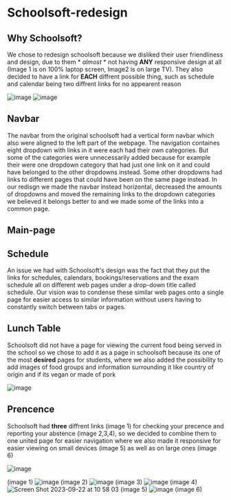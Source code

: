 # Schoolsoft-redesign


## Why Schoolsoft?
  We chose to redesign schoolsoft because we disliked their user friendliness and design, due to them * *almost* * not having **ANY** responsive design at all (Image 1 is on 100% laptop screen, Image2 is on large TV).
  They also decided to have a link for **EACH** diffrent possible thing, such as schedule and calendar being two diffrent links for no appearent reason

  ![image](https://github.com/MyNameJaeff/Schoolsoft-redesign/assets/90324303/5beed31d-c2ec-4724-ad23-3c58c17dca13)
  ![image](https://github.com/MyNameJaeff/Schoolsoft-redesign/assets/90324303/051e48c9-bf9c-472d-b6d4-cc3a23d29c4d)

## Navbar
The navbar from the original schoolsoft had a vertical form navbar which also were aligned to the left part of the webpage. The navigation containes eight dropdown with links in it were each had their own categories. But some of the categories were unnecessarily added because for example their were one dropdown category that had just one link on it and could have belonged to the other dropdowns instead. Some other dropdowns had links to different pages that could have been on the same page instead. In our redisgn we made the navbar instead horizontal, decreased the amounts of dropdowns and moved the remaining links to the dropdown categories we believed it belongs better to and we made some of the links into a common page.

## Main-page

## Schedule
  An issue we had with Schoolsoft's design was the fact that they put the links for schedules, calendars, bookings/reservations and the exam schedule all on different web pages under a drop-down title called schedule. Our vision was to condense these similar web pages onto a single page for easier access to similar information without users having to constantly switch between tabs or pages.

## Lunch Table
  Schoolsoft did not have a page for viewing the current food being served in the school so we chose to add it as a page in schoolsoft because its one of the most **desired** pages for students, where we also added the possibility to add 
  images of food groups and information surrounding it like country of origin and if its vegan or made of pork
  
  ![image](https://github.com/MyNameJaeff/Schoolsoft-redesign/assets/90324303/0850900b-495a-4753-b867-444591e2032d)

## Prencence
  Schoolsoft had **three** diffrent links (image 1) for checking your precence and reporting your abstence (image 2,3,4), so we decided to combine them to one united page for easier navigation where we also made it responsive for easier viewing on small devices (image 5) as well as on large ones (image 6)
  
  ![image](https://github.com/MyNameJaeff/Schoolsoft-redesign/assets/90324303/3d117847-fb17-40a7-82b8-1dd34065ed5e)
  
  (image 1)
  ![image](https://github.com/MyNameJaeff/Schoolsoft-redesign/assets/90324303/60021d9c-4516-49fe-835f-2065d05c9090)
  (image 2)
  ![image](https://github.com/MyNameJaeff/Schoolsoft-redesign/assets/90324303/b74d5b4b-c7c7-4d92-a802-1ccdc020181f)
  (image 3)
  ![image](https://github.com/MyNameJaeff/Schoolsoft-redesign/assets/90324303/22c1bd83-fcea-4da1-b087-5c90086f225e)
  (image 4)
  ![Screen Shot 2023-09-22 at 10 58 03](https://github.com/MyNameJaeff/Schoolsoft-redesign/assets/90324303/be79bde9-972d-40fc-b27b-ace82de3b16e)
  (image 5)
  ![image](https://github.com/MyNameJaeff/Schoolsoft-redesign/assets/90324303/c0060c8a-4842-4b72-9068-512b0fad7e6d)
  (image 6)

